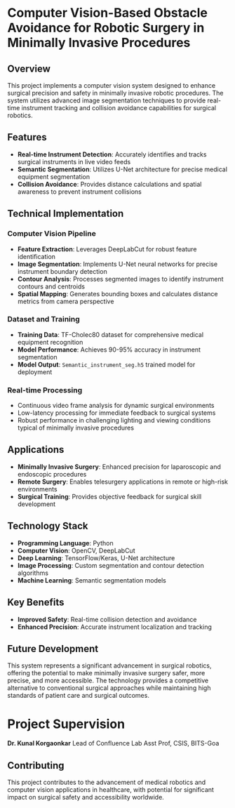 # Computer Vision-Based Obstacle Avoidance for Robotic Surgery in Minimally Invasive Procedures

## Overview

This project implements a computer vision system designed to enhance surgical precision and safety in minimally invasive robotic procedures. The system utilizes advanced image segmentation techniques to provide real-time instrument tracking and collision avoidance capabilities for surgical robotics.

## Features

- **Real-time Instrument Detection**: Accurately identifies and tracks surgical instruments in live video feeds
- **Semantic Segmentation**: Utilizes U-Net architecture for precise medical equipment segmentation
- **Collision Avoidance**: Provides distance calculations and spatial awareness to prevent instrument collisions

## Technical Implementation

### Computer Vision Pipeline
- **Feature Extraction**: Leverages DeepLabCut for robust feature identification
- **Image Segmentation**: Implements U-Net neural networks for precise instrument boundary detection
- **Contour Analysis**: Processes segmented images to identify instrument contours and centroids
- **Spatial Mapping**: Generates bounding boxes and calculates distance metrics from camera perspective

### Dataset and Training
- **Training Data**: TF-Cholec80 dataset for comprehensive medical equipment recognition
- **Model Performance**: Achieves 90-95% accuracy in instrument segmentation
- **Model Output**: `Semantic_instrument_seg.h5` trained model for deployment

### Real-time Processing
- Continuous video frame analysis for dynamic surgical environments
- Low-latency processing for immediate feedback to surgical systems
- Robust performance in challenging lighting and viewing conditions typical of minimally invasive procedures

## Applications

- **Minimally Invasive Surgery**: Enhanced precision for laparoscopic and endoscopic procedures
- **Remote Surgery**: Enables telesurgery applications in remote or high-risk environments
- **Surgical Training**: Provides objective feedback for surgical skill development

## Technology Stack

- **Programming Language**: Python
- **Computer Vision**: OpenCV, DeepLabCut
- **Deep Learning**: TensorFlow/Keras, U-Net architecture
- **Image Processing**: Custom segmentation and contour detection algorithms
- **Machine Learning**: Semantic segmentation models

## Key Benefits

- **Improved Safety**: Real-time collision detection and avoidance
- **Enhanced Precision**: Accurate instrument localization and tracking

## Future Development

This system represents a significant advancement in surgical robotics, offering the potential to make minimally invasive surgery safer, more precise, and more accessible. The technology provides a competitive alternative to conventional surgical approaches while maintaining high standards of patient care and surgical outcomes.

# Project Supervision
**Dr. Kunal Korgaonkar**
Lead of Confluence Lab
Asst Prof, CSIS, BITS-Goa 

## Contributing

This project contributes to the advancement of medical robotics and computer vision applications in healthcare, with potential for significant impact on surgical safety and accessibility worldwide.
